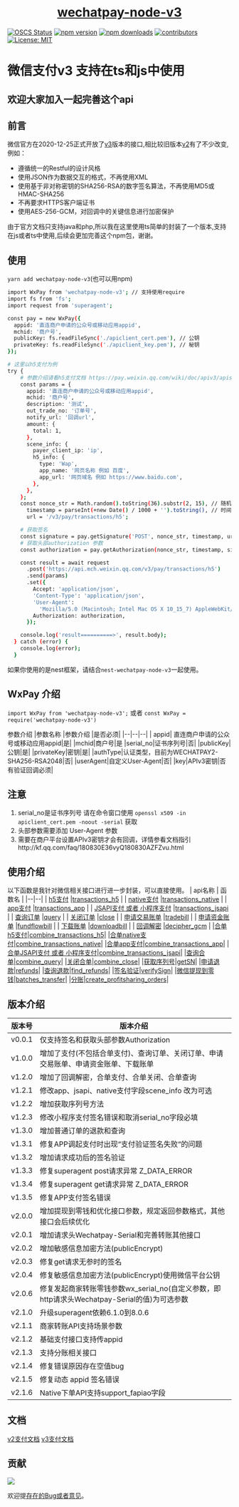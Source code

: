 

<p style="text-align: center;">
  <h1 align="center"><a href="javascript:void(0);">wechatpay-node-v3</a></h1>
</p>

[![OSCS Status](https://www.oscs1024.com/platform/badge/klover2/wechatpay-node-v3-ts.svg?size=small)](https://www.oscs1024.com/project/klover2/wechatpay-node-v3-ts?ref=badge_small)
[![npm version](https://badgen.net/npm/v/wechatpay-node-v3)](https://www.npmjs.com/package/wechatpay-node-v3)
[![npm downloads](https://badgen.net/npm/dm/wechatpay-node-v3)](https://www.npmjs.com/package/wechatpay-node-v3)
[![contributors](https://img.shields.io/github/contributors/klover2/wechatpay-node-v3-ts)](https://github.com/klover2/wechatpay-node-v3-ts/graphs/contributors)
[![License: MIT](https://img.shields.io/badge/License-MIT-yellow.svg)](https://opensource.org/licenses/MIT)

# 微信支付v3 支持在ts和js中使用

## 欢迎大家加入一起完善这个api
## 前言
微信官方在2020-12-25正式开放了[v3](https://pay.weixin.qq.com/wiki/doc/apiv3/index.shtml)版本的接口,相比较旧版本[v2](https://pay.weixin.qq.com/wiki/doc/api/index.html)有了不少改变,例如：
* 遵循统一的Restful的设计风格
* 使用JSON作为数据交互的格式，不再使用XML
* 使用基于非对称密钥的SHA256-RSA的数字签名算法，不再使用MD5或HMAC-SHA256
* 不再要求HTTPS客户端证书
* 使用AES-256-GCM，对回调中的关键信息进行加密保护

由于官方文档只支持java和php,所以我在这里使用ts简单的封装了一个版本,支持在js或者ts中使用,后续会更加完善这个npm包，谢谢。

## 使用
`yarn add wechatpay-node-v3`(也可以用npm)

```bash
import WxPay from 'wechatpay-node-v3'; // 支持使用require
import fs from 'fs';
import request from 'superagent';

const pay = new WxPay({
  appid: '直连商户申请的公众号或移动应用appid',
  mchid: '商户号',
  publicKey: fs.readFileSync('./apiclient_cert.pem'), // 公钥
  privateKey: fs.readFileSync('./apiclient_key.pem'), // 秘钥
});

# 这里以h5支付为例
try {
    # 参数介绍请看h5支付文档 https://pay.weixin.qq.com/wiki/doc/apiv3/apis/chapter3_3_1.shtml
    const params = {
      appid: '直连商户申请的公众号或移动应用appid',
      mchid: '商户号',
      description: '测试',
      out_trade_no: '订单号',
      notify_url: '回调url',
      amount: {
        total: 1,
      },
      scene_info: {
        payer_client_ip: 'ip',
        h5_info: {
          type: 'Wap',
          app_name: '网页名称 例如 百度',
          app_url: '网页域名 例如 https://www.baidu.com',
        },
      },
    };
    const nonce_str = Math.random().toString(36).substr(2, 15), // 随机字符串
      timestamp = parseInt(+new Date() / 1000 + '').toString(), // 时间戳 秒
      url = '/v3/pay/transactions/h5';

    # 获取签名
    const signature = pay.getSignature('POST', nonce_str, timestamp, url, params); # 如果是get 请求 则不需要params 参数拼接在url上 例如 /v3/pay/transactions/id/12177525012014?mchid=1230000109
    # 获取头部authorization 参数
    const authorization = pay.getAuthorization(nonce_str, timestamp, signature);

    const result = await request
      .post('https://api.mch.weixin.qq.com/v3/pay/transactions/h5')
      .send(params)
      .set({
        Accept: 'application/json',
        'Content-Type': 'application/json',
        'User-Agent':
          'Mozilla/5.0 (Macintosh; Intel Mac OS X 10_15_7) AppleWebKit/537.36 (KHTML, like Gecko) Chrome/87.0.4280.88 Safari/537.36',
        Authorization: authorization,
      });

    console.log('result==========>', result.body);
  } catch (error) {
    console.log(error);
  }
```
如果你使用的是nest框架，请结合`nest-wechatpay-node-v3`一起使用。

## WxPay 介绍
`import WxPay from 'wechatpay-node-v3';` 或者 `const WxPay = require('wechatpay-node-v3')`

参数介绍
|参数名称  |参数介绍  |是否必须|
|--|--|--|
|  appid|   直连商户申请的公众号或移动应用appid|是|
|mchid|商户号|是
|serial_no|证书序列号|否|
|publicKey|公钥|是|
|privateKey|密钥|是|
|authType|认证类型，目前为WECHATPAY2-SHA256-RSA2048|否|
|userAgent|自定义User-Agent|否|
|key|APIv3密钥|否 有验证回调必须|

## 注意
1. serial_no是证书序列号 请在命令窗口使用 `openssl x509 -in apiclient_cert.pem -noout -serial` 获取
2. 头部参数需要添加 User-Agent 参数
3. 需要在商户平台设置APIv3密钥才会有回调，详情参看文档指引http://kf.qq.com/faq/180830E36vyQ180830AZFZvu.html

## 使用介绍
以下函数是我针对微信相关接口进行进一步封装，可以直接使用。
| api名称 | 函数名 |
|--|--|
| [h5支付](https://pay.weixin.qq.com/wiki/doc/apiv3/apis/chapter3_3_1.shtml) |[transactions_h5](https://github.com/klover2/wechatpay-node-v3-ts/blob/master/docs/transactions_h5.md)  |
| [native支付](https://pay.weixin.qq.com/wiki/doc/apiv3/apis/chapter3_4_1.shtml) |[transactions_native](https://github.com/klover2/wechatpay-node-v3-ts/blob/master/docs/transactions_native.md)  |
| [app支付](https://pay.weixin.qq.com/wiki/doc/apiv3/apis/chapter3_2_1.shtml) |[transactions_app](https://github.com/klover2/wechatpay-node-v3-ts/blob/master/docs/transactions_app.md)  |
| [JSAPI支付 或者 小程序支付](https://pay.weixin.qq.com/wiki/doc/apiv3/apis/chapter3_1_1.shtml) |[transactions_jsapi](https://github.com/klover2/wechatpay-node-v3-ts/blob/master/docs/transactions_jsapi.md)  |
| [查询订单](https://pay.weixin.qq.com/wiki/doc/apiv3/apis/chapter3_1_1.shtml) |[query](https://github.com/klover2/wechatpay-node-v3-ts/blob/master/docs/query.md)  |
| [关闭订单](https://pay.weixin.qq.com/wiki/doc/apiv3/apis/chapter3_1_1.shtml) |[close](https://github.com/klover2/wechatpay-node-v3-ts/blob/master/docs/close.md)  |
| [申请交易账单](https://pay.weixin.qq.com/wiki/doc/apiv3/apis/chapter3_1_6.shtml) |[tradebill](https://github.com/klover2/wechatpay-node-v3-ts/blob/master/docs/tradebill.md)  |
| [申请资金账单](https://pay.weixin.qq.com/wiki/doc/apiv3/apis/chapter3_1_7.shtml) |[fundflowbill](https://github.com/klover2/wechatpay-node-v3-ts/blob/master/docs/fundflowbill.md)  |
| [下载账单](https://pay.weixin.qq.com/wiki/doc/apiv3/apis/chapter3_1_8.shtml) |[downloadbill](https://github.com/klover2/wechatpay-node-v3-ts/blob/master/docs/downloadbill.md)  |
| [回调解密](https://pay.weixin.qq.com/wiki/doc/apiv3/apis/chapter3_1_5.shtml) |[decipher_gcm](https://github.com/klover2/wechatpay-node-v3-ts/blob/master/docs/transactions_h5.md)  |
|[合单h5支付](https://pay.weixin.qq.com/wiki/doc/apiv3/apis/chapter5_1_2.shtml)|[combine_transactions_h5](https://github.com/klover2/wechatpay-node-v3-ts/blob/master/docs/combine.md)|
|[合单native支付](https://pay.weixin.qq.com/wiki/doc/apiv3/apis/chapter5_1_5.shtml)|[combine_transactions_native](https://github.com/klover2/wechatpay-node-v3-ts/blob/master/docs/combine.md)|
|[合单app支付](https://pay.weixin.qq.com/wiki/doc/apiv3/apis/chapter5_1_1.shtml)|[combine_transactions_app](https://github.com/klover2/wechatpay-node-v3-ts/blob/master/docs/combine.md)|
|[合单JSAPI支付 或者 小程序支付](https://pay.weixin.qq.com/wiki/doc/apiv3/apis/chapter5_1_3.shtml)|[combine_transactions_jsapi](https://github.com/klover2/wechatpay-node-v3-ts/blob/master/docs/combine.md)|
|[查询合单](https://pay.weixin.qq.com/wiki/doc/apiv3/apis/chapter5_1_11.shtml)|[combine_query](https://github.com/klover2/wechatpay-node-v3-ts/blob/master/docs/combine.md)|
|[关闭合单](https://pay.weixin.qq.com/wiki/doc/apiv3/apis/chapter5_1_12.shtml)|[combine_close](https://github.com/klover2/wechatpay-node-v3-ts/blob/master/docs/combine.md)|
|[获取序列号]()|[getSN](https://github.com/klover2/wechatpay-node-v3-ts/blob/master/docs/transactions_h5.md)|
|[申请退款](https://pay.weixin.qq.com/wiki/doc/apiv3/apis/chapter3_2_9.shtml)|[refunds](https://github.com/klover2/wechatpay-node-v3-ts/blob/master/docs/transactions_h5.md)|
|[查询退款](https://pay.weixin.qq.com/wiki/doc/apiv3/apis/chapter3_2_10.shtml)|[find_refunds](https://github.com/klover2/wechatpay-node-v3-ts/blob/master/docs/transactions_h5.md)|
|[签名验证](https://pay.weixin.qq.com/wiki/doc/apiv3/wechatpay/wechatpay4_1.shtml)|[verifySign](https://github.com/klover2/wechatpay-node-v3-ts/blob/master/docs/verifySign.md)|
|[微信提现到零钱](https://pay.weixin.qq.com/wiki/doc/apiv3/apis/chapter4_3_1.shtml)|[batches_transfer](https://github.com/klover2/wechatpay-node-v3-ts/blob/master/docs/batches_transfer.md)|
|[分账](https://pay.weixin.qq.com/wiki/doc/apiv3/apis/chapter8_1_1.shtml)|[create_profitsharing_orders](https://github.com/klover2/wechatpay-node-v3-ts/blob/master/docs/profitsharing.md)|



## 版本介绍
| 版本号 | 版本介绍 |
|--|--|
| v0.0.1 | 仅支持签名和获取头部参数Authorization |
|v1.0.0|增加了支付(不包括合单支付)、查询订单、关闭订单、申请交易账单、申请资金账单、下载账单|
|v1.2.0|增加了回调解密，合单支付、合单关闭、合单查询|
|v1.2.1|修改app、jsapi、native支付字段scene_info 改为可选|
|v1.2.2|增加获取序列号方法|
|v1.2.3|修改小程序支付签名错误和取消serial_no字段必填|
|v1.3.0|增加普通订单的退款和查询|
|v1.3.1|修复APP调起支付时出现“支付验证签名失败“的问题|
|v1.3.2|增加请求成功后的签名验证|
|v1.3.3|修复superagent post请求异常 Z_DATA_ERROR|
|v1.3.4|修复superagent get请求异常 Z_DATA_ERROR|
|v1.3.5|修复APP支付签名错误|
|v2.0.0|增加提现到零钱和优化接口参数，规定返回参数格式，其他接口会后续优化|
|v2.0.1|增加请求头Wechatpay-Serial和完善转账其他接口|
|v2.0.2|增加敏感信息加密方法(publicEncrypt)|
|v2.0.3|修复get请求无参时的签名|
|v2.0.4|修复敏感信息加密方法(publicEncrypt)使用微信平台公钥|
|v2.0.6|修复发起商家转账零钱参数wx_serial_no(自定义参数，即http请求头Wechatpay-Serial的值)为可选参数|
|v2.1.0|升级superagent依赖6.1.0到8.0.6|
|v2.1.1|商家转账API支持场景参数|
|v2.1.2|基础支付接口支持传appid|
|v2.1.3|支持分账相关接口|
|v2.1.4|修复错误原因存在空值bug|
|v2.1.5|修复动态 appid 签名错误|
|v2.1.6|Native下单API支持support_fapiao字段|

## 文档
[v2支付文档](https://pay.weixin.qq.com/wiki/doc/api/index.html)
[v3支付文档](https://pay.weixin.qq.com/wiki/doc/apiv3/index.shtml)


## 贡献
<a href="https://github.com/klover2/wechatpay-node-v3-ts/graphs/contributors">
  <img src="https://contrib.rocks/image?repo=klover2/wechatpay-node-v3-ts" />
</a>

欢迎提[存在的Bug或者意见](https://github.com/klover2/wechatpay-node-v3-ts/issues)。



